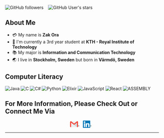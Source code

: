 <img alt="GitHub followers" src="https://img.shields.io/github/followers/ZakOra1?style=social"> &nbsp;&nbsp; <img alt="GitHub User's stars" src="https://img.shields.io/github/stars/ZakOra1?style=social"> &nbsp;&nbsp;

## About Me

- :credit_card: My name is **Zak Ora**
- :school: I'm currently a 3rd year student at **KTH - Royal Institute of Technology**
- :books: My major is **Information and Communication Technology**
- :earth_asia: I live in **Stockholm, Sweden** but born in **Värmdö, Sweden** 

## Computer Literacy
![Java](https://img.shields.io/badge/java-%23ED8B00.svg?style=for-the-badge&logo=openjdk&logoColor=white) ![C](https://img.shields.io/badge/c-%2300599C.svg?style=for-the-badge&logo=c&logoColor=white) ![C#](https://img.shields.io/badge/c%23-%23239120.svg?style=for-the-badge&logo=csharp&logoColor=white) ![Python](https://img.shields.io/badge/python-3670A0?style=for-the-badge&logo=python&logoColor=ffdd54) ![Elixir](https://img.shields.io/badge/elixir-%234B275F.svg?style=for-the-badge&logo=elixir&logoColor=white) ![JavaScript](https://img.shields.io/badge/javascript-%23323330.svg?style=for-the-badge&logo=javascript&logoColor=%23F7DF1E) ![React](https://img.shields.io/badge/react-%2320232a.svg?style=for-the-badge&logo=react&logoColor=%2361DAFB) ![ASSEMBLY](https://img.shields.io/badge/_-ASM-6E4C13.svg?style=for-the-badge) 


## For More Information, Please Check Out or Connect Me Via
<p align="center">
  <a href="mailto:zaken@hotmail.se" >
    <img align="center" alt="Zak Ora | Gmail" width="26px" src="https://github.com/SatYu26/SatYu26/blob/master/Assets/Gmail.svg" />
  </a> &nbsp;&nbsp;
  
  <a href="https://www.linkedin.com/in/zak-ora/" target="_blank">
    <img align="center" alt="Zak Ora | Linkedin" width="24px" src="https://github.com/SatYu26/SatYu26/blob/master/Assets/Linkedin.svg" />
  </a> &nbsp;&nbsp;
<p> 

------
